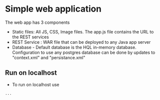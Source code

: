 # Simple web application

The web app has 3 components

* Static files: All JS, CSS, Image files. The app.js file contains the URL to the REST services 
* REST Service : WAR file that can be deployed to any Java app server
* Database - Default database is the HQL in-memory database. Configuration to use any postgres database can be done by updates to "context.xml" and "persistance.xml"


## Run on localhost


* To run on localhost use
```mvn clean package jetty:run
...
```